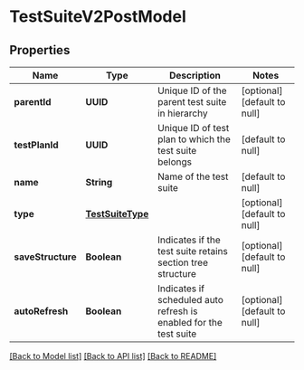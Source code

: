 # TestSuiteV2PostModel
## Properties

| Name | Type | Description | Notes |
|------------ | ------------- | ------------- | -------------|
| **parentId** | **UUID** | Unique ID of the parent test suite in hierarchy | [optional] [default to null] |
| **testPlanId** | **UUID** | Unique ID of test plan to which the test suite belongs | [default to null] |
| **name** | **String** | Name of the test suite | [default to null] |
| **type** | [**TestSuiteType**](TestSuiteType.md) |  | [optional] [default to null] |
| **saveStructure** | **Boolean** | Indicates if the test suite retains section tree structure | [optional] [default to null] |
| **autoRefresh** | **Boolean** | Indicates if scheduled auto refresh is enabled for the test suite | [optional] [default to null] |

[[Back to Model list]](../README.md#documentation-for-models) [[Back to API list]](../README.md#documentation-for-api-endpoints) [[Back to README]](../README.md)

